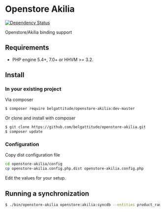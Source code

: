 # Openstore Akilia

[![Dependency Status](https://www.versioneye.com/user/projects/570d0c0afcd19a0039f16aeb/badge.svg?style=flat)](https://www.versioneye.com/user/projects/570d0c0afcd19a0039f16aeb)

Openstore/Akilia binding support

## Requirements

- PHP engine 5.4+, 7.0+ or HHVM >= 3.2.

## Install

### In your existing project

Via composer

```sh
$ composer require belgattitude/openstore-akilia:dev-master
```

Or clone and install with composer

```sh
$ git clone https://github.com/belgattitude/openstore-akilia.git
$ composer update
```

### Configuration

Copy dist configuration file

```sh
cd openstore-akilia/config
cp openstore-akilia.config.php.dist openstore-akilia.config.php
```

Edit the values for your setup.

## Running a synchronization

```sh
$ ./bin/openstore-akilia openstore:akilia:syncdb --entities product_rank,country
```
